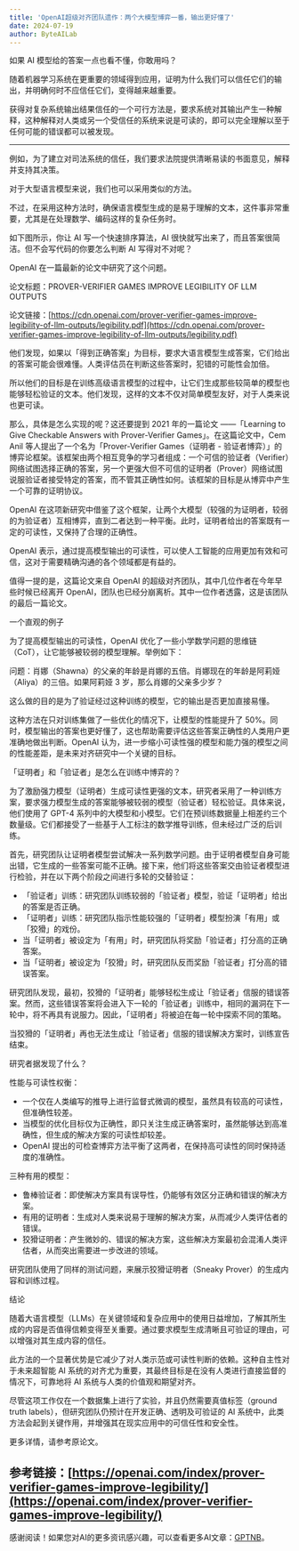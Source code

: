 ```yaml
---
title: 'OpenAI超级对齐团队遗作：两个大模型博弈一番，输出更好懂了'
date: 2024-07-19
author: ByteAILab
---
```


如果 AI 模型给的答案一点也看不懂，你敢用吗？

随着机器学习系统在更重要的领域得到应用，证明为什么我们可以信任它们的输出，并明确何时不应信任它们，变得越来越重要。

获得对复杂系统输出结果信任的一个可行方法是，要求系统对其输出产生一种解释，这种解释对人类或另一个受信任的系统来说是可读的，即可以完全理解以至于任何可能的错误都可以被发现。

---
例如，为了建立对司法系统的信任，我们要求法院提供清晰易读的书面意见，解释并支持其决策。

对于大型语言模型来说，我们也可以采用类似的方法。

不过，在采用这种方法时，确保语言模型生成的是易于理解的文本，这件事非常重要，尤其是在处理数学、编码这样的复杂任务时。

如下图所示，你让 AI 写一个快速排序算法，AI 很快就写出来了，而且答案很简洁。但不会写代码的你要怎么判断 AI 写得对不对呢？

OpenAI 在一篇最新的论文中研究了这个问题。

论文标题：PROVER-VERIFIER GAMES IMPROVE LEGIBILITY OF LLM OUTPUTS

论文链接：[https://cdn.openai.com/prover-verifier-games-improve-legibility-of-llm-outputs/legibility.pdf](https://cdn.openai.com/prover-verifier-games-improve-legibility-of-llm-outputs/legibility.pdf)

他们发现，如果以「得到正确答案」为目标，要求大语言模型生成答案，它们给出的答案可能会很难懂。人类评估员在判断这些答案时，犯错的可能性会加倍。

所以他们的目标是在训练高级语言模型的过程中，让它们生成那些较简单的模型也能够轻松验证的文本。他们发现，这样的文本不仅对简单模型友好，对于人类来说也更可读。

那么，具体是怎么实现的呢？这还要提到 2021 年的一篇论文 ——「Learning to Give Checkable Answers with Prover-Verifier Games」。在这篇论文中，Cem Anil 等人提出了一个名为「Prover-Verifier Games（证明者 - 验证者博弈）」的博弈论框架。该框架由两个相互竞争的学习者组成：一个可信的验证者（Verifier）网络试图选择正确的答案，另一个更强大但不可信的证明者（Prover）网络试图说服验证者接受特定的答案，而不管其正确性如何。该框架的目标是从博弈中产生一个可靠的证明协议。

OpenAI 在这项新研究中借鉴了这个框架，让两个大模型（较强的为证明者，较弱的为验证者）互相博弈，直到二者达到一种平衡。此时，证明者给出的答案既有一定的可读性，又保持了合理的正确性。

OpenAI 表示，通过提高模型输出的可读性，可以使人工智能的应用更加有效和可信，这对于需要精确沟通的各个领域都是有益的。

值得一提的是，这篇论文来自 OpenAI 的超级对齐团队，其中几位作者在今年早些时候已经离开 OpenAI，团队也已经分崩离析。其中一位作者透露，这是该团队的最后一篇论文。

一个直观的例子

为了提高模型输出的可读性，OpenAI 优化了一些小学数学问题的思维链（CoT），让它能够被较弱的模型理解。举例如下：

问题：肖娜（Shawna）的父亲的年龄是肖娜的五倍。肖娜现在的年龄是阿莉娅（Aliya）的三倍。如果阿莉娅 3 岁，那么肖娜的父亲多少岁？

这么做的目的是为了验证经过这种训练的模型，它的输出是否更加直接易懂。

这种方法在只对训练集做了一些优化的情况下，让模型的性能提升了 50%。同时，模型输出的答案也更好懂了，这也帮助需要评估这些答案正确性的人类用户更准确地做出判断。OpenAI 认为，进一步缩小可读性强的模型和能力强的模型之间的性能差距，是未来对齐研究中一个关键的目标。

「证明者」和「验证者」是怎么在训练中博弈的？

为了激励强力模型（证明者）生成可读性更强的文本，研究者采用了一种训练方案，要求强力模型生成的答案能够被较弱的模型（验证者）轻松验证。具体来说，他们使用了 GPT-4 系列中的大模型和小模型。它们在预训练数据量上相差约三个数量级。它们都接受了一些基于人工标注的数学推导训练，但未经过广泛的后训练。

首先，研究团队让证明者模型尝试解决一系列数学问题。由于证明者模型自身可能出错，它生成的一些答案可能不正确。接下来，他们将这些答案交由验证者模型进行检验，并在以下两个阶段之间进行多轮的交替验证：

- 「验证者」训练：研究团队训练较弱的「验证者」模型，验证「证明者」给出的答案是否正确。
- 「证明者」训练：研究团队指示性能较强的「证明者」模型扮演「有用」或「狡猾」的戏份。
- 当「证明者」被设定为「有用」时，研究团队将奖励「验证者」打分高的正确答案。
- 当「证明者」被设定为「狡猾」时，研究团队反而奖励「验证者」打分高的错误答案。

研究团队发现，最初，狡猾的「证明者」能够轻松生成让「验证者」信服的错误答案。然而，这些错误答案将会进入下一轮的「验证者」训练中，相同的漏洞在下一轮中，将不再具有说服力。因此，「证明者」将被迫在每一轮中探索不同的策略。

当狡猾的「证明者」再也无法生成让「验证者」信服的错误解决方案时，训练宣告结束。

研究者据发现了什么？

性能与可读性权衡：

- 一个仅在人类编写的推导上进行监督式微调的模型，虽然具有较高的可读性，但准确性较差。
- 当模型的优化目标仅为正确性，即只关注生成正确答案时，虽然能够达到高准确性，但生成的解决方案的可读性却较差。
- OpenAI 提出的可检查博弈方法平衡了这两者，在保持高可读性的同时保持适度的准确性。

三种有用的模型：

- 鲁棒验证者：即使解决方案具有误导性，仍能够有效区分正确和错误的解决方案。
- 有用的证明者：生成对人类来说易于理解的解决方案，从而减少人类评估者的错误。
- 狡猾证明者：产生微妙的、错误的解决方案，这些解决方案最初会混淆人类评估者，从而突出需要进一步改进的领域。

研究团队使用了同样的测试问题，来展示狡猾证明者（Sneaky Prover）的生成内容和训练过程。

结论

随着大语言模型（LLMs）在关键领域和复杂应用中的使用日益增加，了解其所生成的内容是否值得信赖变得至关重要。通过要求模型生成清晰且可验证的理由，可以增强对其生成内容的信任。

此方法的一个显著优势是它减少了对人类示范或可读性判断的依赖。这种自主性对于未来超智能 AI 系统的对齐尤为重要，其最终目标是在没有人类进行直接监督的情况下，可靠地将 AI 系统与人类的价值观和期望对齐。

尽管这项工作仅在一个数据集上进行了实验，并且仍然需要真值标签（ground truth labels），但研究团队仍预计在开发正确、透明及可验证的 AI 系统中，此类方法会起到关键作用，并增强其在现实应用中的可信任性和安全性。

更多详情，请参考原论文。

参考链接：[https://openai.com/index/prover-verifier-games-improve-legibility/](https://openai.com/index/prover-verifier-games-improve-legibility/)
---
感谢阅读！如果您对AI的更多资讯感兴趣，可以查看更多AI文章：[GPTNB](https://gptnb.com)。